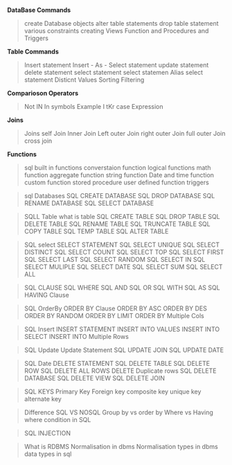 **DataBase Commands**
> create Database objects
> alter table statements
> drop table statement
> various constraints
> creating Views 
> Function and Procedures and Triggers 

**Table Commands**
> Insert statement
> Insert - As - Select statement
> update statement
> delete statement
> select statement
> select statemen Alias
> select statement Disticnt Values 
> Sorting 
> Filtering

**Comparioson Operators**
>Not IN
> In
> symbols
> Example 
>I tKr
> case Expression


**Joins**

>Joins
> self Join
>Inner Join 
> Left outer Join
> right outer Join
> full outer Join
> cross join 

**Functions**
>sql built in functions
> converstaion function
> logical functions
> math function
> aggregate function
> string function
> Date and time function
> custom function 
> stored procedure
> user defined function
> triggers

> sql Databases 
    SQL CREATE DATABASE
    SQL DROP DATABASE
    SQL RENAME DATABASE
    SQL SELECT DATABASE

> SQLL Table
what is table
SQL CREATE TABLE
SQL DROP TABLE
SQL DELETE TABLE
SQL RENAME TABLE
SQL TRUNCATE TABLE
SQL COPY TABLE
SQL TEMP TABLE
SQL ALTER TABLE

> SQL select
SELECT STATEMENT
SQL SELECT UNIQUE
SQL SELECT DISTINCT
SQL SELECT COUNT
SQL SELECT TOP
SQL SELECT FIRST
SQL SELECT LAST
SQL SELECT RANDOM
SQL SELECT IN
SQL SELECT MULIPLE
SQL SELECT DATE
SQL SELECT SUM
SQL SELECT ALL 

>SQL CLAUSE 
SQL WHERE
SQL AND
SQL OR
SQL WITH
SQL AS
SQL HAVING Clause


> SQL OrderBy
>ORDER BY Clause
>ORDER BY ASC
>ORDER BY DES
>ORDER BY RANDOM
>ORDER BY LIMIT
>ORDER BY Multiple Cols


>SQL Insert
INSERT STATEMENT
INSERT INTO VALUES
INSERT INTO SELECT
INSERT INTO Multiple Rows

> SQL Update
Update Statement
SQL UPDATE JOIN 
SQL UPDATE DATE

>SQL Date
DELETE STATEMENT
SQL DELETE TABLE
SQL DELETE ROW
SQL DELETE ALL ROWS 
DELETE Duplicate rows
SQL DELETE DATABASE
SQL DELETE VIEW
SQL DELETE JOIN


>SQL KEYS
Primary Key
Foreign key
composite key
unique key
alternate key

>Difference 
SQL VS NOSQL
Group by vs order by 
Where vs Having
where condition in SQL

>SQL INJECTION

>What is RDBMS 
> Normalisation in dbms
> Normalisation types in dbms
> data types in sql


















